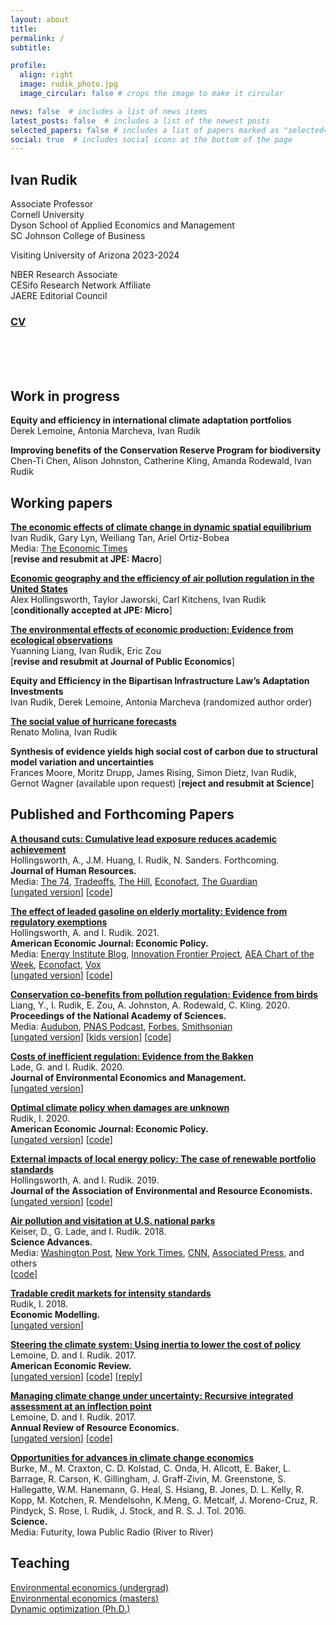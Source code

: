 ```yaml
---
layout: about
title: 
permalink: /
subtitle: 

profile:
  align: right
  image: rudik_photo.jpg
  image_circular: false # crops the image to make it circular

news: false  # includes a list of news items
latest_posts: false  # includes a list of the newest posts
selected_papers: false # includes a list of papers marked as "selected={true}"
social: true  # includes social icons at the bottom of the page
---
```


<!-- bundle exec jekyll serve
bin/deploy --user
git push -->

## **Ivan Rudik**

Associate Professor  
Cornell University  
Dyson School of Applied Economics and Management  
SC Johnson College of Business

Visiting University of Arizona 2023-2024

NBER Research Associate  
CESifo Research Network Affiliate  
JAERE Editorial Council  

### [CV](https://raw.githack.com/irudik/irudik.github.io/master/assets/pdf/rudik_cv.pdf)

<br><br><br>

## Work in progress

**Equity and efficiency in international climate adaptation portfolios**  
Derek Lemoine, Antonia Marcheva, Ivan Rudik

**Improving benefits of the Conservation Reserve Program for biodiversity**  
Chen-Ti Chen, Alison Johnston, Catherine Kling, Amanda Rodewald, Ivan Rudik

## Working papers

**[The economic effects of climate change in dynamic spatial equilibrium](https://osf.io/preprints/socarxiv/usghb)**  
Ivan Rudik, Gary Lyn, Weiliang Tan, Ariel Ortiz-Bobea  
Media: [The Economic Times](https://t.co/55NzVfuCJl)  
[**revise and resubmit at JPE: Macro**]

**[Economic geography and the efficiency of air pollution regulation in the United States](https://osf.io/preprints/socarxiv/x6fuw/)**  
Alex Hollingsworth, Taylor Jaworski, Carl Kitchens, Ivan Rudik  
[**conditionally accepted at JPE: Micro**]

**[The environmental effects of economic production: Evidence from ecological observations](https://osf.io/preprints/socarxiv/qy76a)**  
Yuanning Liang, Ivan Rudik, Eric Zou  
[**revise and resubmit at Journal of Public Economics**]

**Equity and Efficiency in the Bipartisan Infrastructure Law’s Adaptation Investments**  
Ivan Rudik, Derek Lemoine, Antonia Marcheva (randomized author order)

**[The social value of hurricane forecasts](https://osf.io/preprints/socarxiv/sqtjr)**  
Renato Molina, Ivan Rudik

**Synthesis of evidence yields high social cost of carbon due to structural model variation and uncertainties**  
Frances Moore, Moritz Drupp, James Rising, Simon Dietz, Ivan Rudik, Gernot Wagner (available upon request)  [**reject and resubmit at Science**]


## Published and Forthcoming Papers
**[A thousand cuts: Cumulative lead exposure reduces academic achievement](https://www.nber.org/papers/w28250)**  
Hollingsworth, A., J.M. Huang, I. Rudik, N. Sanders. Forthcoming.  
**Journal of Human Resources.**  
Media: [The 74](https://www.the74million.org/lead-poisoning-hurts-kids-a-new-study-shows-how-exposure-from-an-unexpected-source-nascar-racetracks-lowered-test-scores/), [Tradeoffs](https://tradeoffs.org/2021/06/04/what-nascar-can-teach-us-about-pollution-and-social-determinants-of-health/), [The Hill](https://thehill.com/changing-america/sustainability/3716345-how-nascars-switch-to-unleaded-gas-boosted-test-scores-near-racetracks/), [Econofact](https://econofact.org/educational-benefits-of-reducing-lead-exposure), [The Guardian](https://www.theguardian.com/us-news/2023/jun/21/lead-emissions-racetracks-portland-international-raceway)  
[[ungated version](https://osf.io/preprints/socarxiv/wz73u)] [[code](https://www.openicpsr.org/openicpsr/project/179422/)]

**[The effect of leaded gasoline on elderly mortality: Evidence from regulatory exemptions](https://www.aeaweb.org/articles?id=10.1257/pol.20190654)**  
Hollingsworth, A. and I. Rudik. 2021.  
**American Economic Journal: Economic Policy.**  
Media: [Energy Institute Blog](https://energyathaas.wordpress.com/2020/03/02/the-crazy-history-of-lead-in-gasoline/), [Innovation Frontier Project](https://innovationfrontier.org/how-exposure-to-pollution-quietly-shapes-the-american-workforce-and-economy/),  [AEA Chart of the Week](https://www.aeaweb.org/research/charts/leaded-gasoline-elderly-mortality-nascar-arca), [Econofact](https://t.co/h0RwoLhKlx?amp=1), [Vox](https://www.vox.com/future-perfect/22834666/lead-exposure-poisoning-developing-countries)  
[[ungated version](https://osf.io/preprints/socarxiv/rdy6g/)] [[code](https://www.openicpsr.org/openicpsr/project/120128/)]

**[Conservation co-benefits from pollution regulation: Evidence from birds](https://doi.org/10.1073/pnas.2013568117)**  
Liang, Y., I. Rudik, E. Zou, A. Johnston, A. Rodewald, C. Kling. 2020.  
**Proceedings of the National Academy of Sciences.**  
Media: [Audubon](https://www.audubon.org/news/how-landmark-environmental-law-may-have-quietly-saved-billion-birds), [PNAS Podcast](https://traffic.libsyn.com/secure/pnas-science-sessions-podcast/amandaRodewaldIvanRudikCatherineKlingPodcast.mp3), [Forbes](https://www.forbes.com/sites/saratabin/2020/11/30/air-pollution-regulations-may-have-saved-over-a-billion-birds-according-to-a-new-study/?sh=511d33fc2327), [Smithsonian](https://www.smithsonianmag.com/smart-news/study-estimates-clean-air-act-has-saved-15-billion-birds-180976432/)  
[[ungated version](https://osf.io/preprints/socarxiv/74ujt)] [[kids version](https://www.sciencejournalforkids.org/articles/how-does-reducing-air-pollution-help-birds/)] [[code](https://www.openicpsr.org/openicpsr/project/125422/version/V2/view)]

**[Costs of inefficient regulation: Evidence from the Bakken](https://www.sciencedirect.com/science/article/abs/pii/S0095069620300590)**  
Lade, G. and I. Rudik. 2020.  
**Journal of Environmental Economics and Management.**  
[[ungated version](https://osf.io/preprints/socarxiv/3e9xk)]

**[Optimal climate policy when damages are unknown](https://www.aeaweb.org/articles?id=10.1257/pol.20160541)**  
Rudik, I. 2020.  
**American Economic Journal: Economic Policy.**  
[[ungated version](https://osf.io/preprints/socarxiv/nc43k)] [[code](https://github.com/irudik/optimal-climate-policy-aej)]

**[External impacts of local energy policy: The case of renewable portfolio standards](https://www.journals.uchicago.edu/doi/abs/10.1086/700419)**  
Hollingsworth, A. and I. Rudik. 2019.  
**Journal of the Association of Environmental and Resource Economists.**  
[[ungated version](http://papers.ssrn.com/sol3/papers.cfm?abstract_id=2697222)]
[[code](https://github.com/irudik/external-impacts-rps)]

**[Air pollution and visitation at U.S. national parks](http://advances.sciencemag.org/content/4/7/eaat1613)**  
Keiser, D., G. Lade, and I. Rudik. 2018.  
**Science Advances.**  
Media: [Washington Post](https://www.washingtonpost.com/science/2019/05/28/how-your-summer-vacation-may-give-you-an-up-close-view-climate-crisis/), [New York Times](https://www.nytimes.com/2018/07/23/well/parks-ozone-air-pollution.html?alm_mvr=0), [CNN](https://www.cnn.com/2018/07/18/us/national-park-air-quality-wxc/index.html), [Associated Press](https://apnews.com/article/1d601528b4fe48dba03c69d066f44ef8), and others   
[[code](https://github.com/irudik/national-parks)]

**[Tradable credit markets for intensity standards](https://www.sciencedirect.com/science/article/pii/S0264999317315651)**  
Rudik, I. 2018.  
**Economic Modelling.**  
[[ungated version](https://papers.ssrn.com/sol3/papers.cfm?abstract_id=2615918)]

**[Steering the climate system: Using inertia to lower the cost of policy](https://www.aeaweb.org/articles?id=10.1257/aer.20150986&&from=f)**  
Lemoine, D. and I. Rudik. 2017.  
**American Economic Review.**  
[[ungated version](https://raw.githack.com/irudik/irudik.github.io/master/assets/pdf/lemoine_rudik_aer_2017.pdf)] 
[[code](https://github.com/irudik/steering-the-climate-system)]
[[reply](https://www.aeaweb.org/articles?id=10.1257/aer.20191814)]

**[Managing climate change under uncertainty: Recursive integrated assessment at an inflection point](https://papers.ssrn.com/sol3/papers.cfm?abstract_id=2862211)**  
Lemoine, D. and I. Rudik. 2017.  
**Annual Review of Resource Economics.**  
[[ungated version](https://papers.ssrn.com/sol3/papers.cfm?abstract_id=2862211)] 
[[code](https://github.com/irudik/dynamic-stochastic-dice)]

**[Opportunities for advances in climate change economics](http://science.sciencemag.org/content/352/6283/292.abstract)**  
Burke, M., M. Craxton, C. D. Kolstad, C. Onda, H. Allcott, E. Baker, L. Barrage, R. Carson, K. Gillingham, J. Graff-Zivin, M. Greenstone, S. Hallegatte, W.M. Hanemann, G. Heal, S. Hsiang, B. Jones, D. L. Kelly, R. Kopp, M. Kotchen, R. Mendelsohn, K.Meng, G. Metcalf, J. Moreno-Cruz, R. Pindyck, S. Rose, I. Rudik, J. Stock, and R. S. J. Tol. 2016.  
**Science.**  
Media: Futurity, Iowa Public Radio (River to River)

## Teaching
 
[Environmental economics (undergrad)](https://aem4510.ivanrudik.com/)  
[Environmental economics (masters)](https://github.com/irudik/aem6510)   
[Dynamic optimization (Ph.D.)](https://github.com/AEM7130/) <br /> <br />